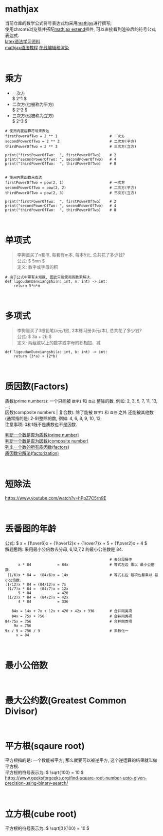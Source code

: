 # mathjax
当前仓库的数学公式符号表达式均采用[mathjax](https://www.mathjax.org/#demo)进行撰写;  
使用chrome浏览器并搭配[mathjax extend](https://chrome.google.com/webstore/detail/mathjax-plugin-for-github/ioemnmodlmafdkllaclgeombjnmnbima)插件, 可以直接看到渲染后的符号公式表达式.  
[latex语法学习资料](http://www.icl.utk.edu/~mgates3/docs/latex.pdf)    
[mathjax语法教程](https://www.mathelounge.de/509545/mathjax-latex-basic-tutorial-und-referenz-deutsch)
[在线编辑和渲染](https://www.mathjax.org/#demo)

&nbsp;  


# 乘方
- 一次方  
  $ 2^1 $
- 二次方(也被称为平方)  
  $ 2^2 $
- 三次方(也被称为立方)  
  $ 2^3 $    

```python3
# 使用内置运算符号来表达
firstPowerOfTwo = 2 ** 1                        # 一次方
secondPowerOfTwo = 2 ** 2                       # 二次方(平方)
thirdPowerOfTwo = 2 ** 3                        # 三次方(立方)

print("firstPowerOfTwo:  ", firstPowerOfTwo)    # 2
print("secondPowerOfTwo: ", secondPowerOfTwo)   # 4
print("thirdPowerOfTwo:  ", thirdPowerOfTwo)    # 8


# 使用内置函数来表达
firstPowerOfTwo = pow(2, 1)                     # 一次方
secondPowerOfTwo = pow(2, 2)                    # 二次方(平方)
thirdPowerOfTwo = pow(2, 3)                     # 三次方(立方)

print("firstPowerOfTwo:  ", firstPowerOfTwo)    # 2
print("secondPowerOfTwo: ", secondPowerOfTwo)   # 4
print("thirdPowerOfTwo:  ", thirdPowerOfTwo)    # 8
```

&nbsp;  
# 单项式
> 李狗蛋买了n套书, 每套有m本, 每本5元, 总共花了多少钱?  
> 公式: $ 5mn $   
> 定义: 数字或字母的积

```python3
# 由于公式中带有未知数, 因此只能使用函数来解决.
def ligoudanDanxiangshi(n: int, m: int) -> int:
    return 5*n*m
```


&nbsp;  
# 多项式
> 李狗蛋买了3根铅笔(a元/根), 2本练习册(b元/本), 总共花了多少钱?  
> 公式: $ 3a + 2b $   
> 定义: 两组或以上的数字或字母的积相加、减

```python3
def ligoudanDuoxiangshi(a: int, b: int) -> int:
    return (3*a) + (2*b)
``` 

&nbsp;  
# 质因数(Factors)
质数(prime numbers): 一个只能被 `数字1` 和 `自己` 整除的数, 例如: 2, 3, 5, 7, 11, 13, ...;   
因数(composite numbers | 复合数): 除了能被 `数字1` 和 `自己` 之外 还能被其他数(通常指的是: 2-9)整除的数, 例如: 4, 6, 8, 9, 10, 12;       
注意事项: 0和1既不是质数也不是因数.  

[判断一个数是否为质数(prime number)](src/factors.py#L4)   
[判断一个数是否为因数(composite number)](src/factors.py#L26)   
[列出一个数的所有质因数(factors)](src/factors.py#L37)   
[质因数分解法(factorization)](src/factors.py#L61)


&nbsp;  
# 短除法
https://www.youtube.com/watch?v=hPpZ7C5rh9E



&nbsp;  
# 丢番图的年龄
公式: $ x = {1\over6}x + {1\over12}x + {1\over7}x + 5 + {1\over2}x + 4  $   
解题思路: 采用最小公倍数去分母, 6,12,7,2 的最小公倍数是 84.  
```
                                                # 去分母操作
      x * 84            = 84x                   # 等式左边 乘以 最小公倍数.
 (1/6)x * 84 =  (84/6)x = 14x                   # 等式右边 每项也都乘以 最小公倍数.
(1/12)x * 84 = (84/12)x = 7x   
 (1/7)x * 84 =  (84/7)x = 12x
      5 * 84            = 420      
 (1/2)x * 84 =  (84/2)x = 42x     
      4 * 84            = 336  

   84x = 14x + 7x + 12x + 420 + 42x + 336       # 合并同类项
   84x = 75x + 756                              # 合并同类项
84-75x = 756                                    # 合并同类项
    9x = 756                                    
9x / 9 = 756 / 9                                # 系数化一 
     x = 84   
```

&nbsp;  
# 最小公倍数


&nbsp;  
# 最大公约数(Greatest Common Divisor)



&nbsp;  
# 平方根(sqaure root)
平方根指的是: 一个数能被平方, 那么就要可以被逆平方, 这个逆运算的结果就叫做平方根.   
平方根的符号表示为: $ \sqrt{100} = 10 $
https://www.geeksforgeeks.org/find-square-root-number-upto-given-precision-using-binary-search/


&nbsp;  
# 立方根(cube root)
平方根的符号表示为: $ \sqrt[3]{100} = 10 $




